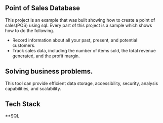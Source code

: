 ## Point of Sales Database

This project is an example that was built showing how to create a point of sales(POS) using sql.
Every part of this project is a sample which shows how to do the following.
* Record information about all your past, present, and potential customers.
* Track sales data, including the number of items sold, the total revenue generated, and the profit margin.

## Solving business problems.
This tool can provide efficient data storage, accessibility, security, analysis capabilities, and scalability.

## Tech Stack

**SQL

